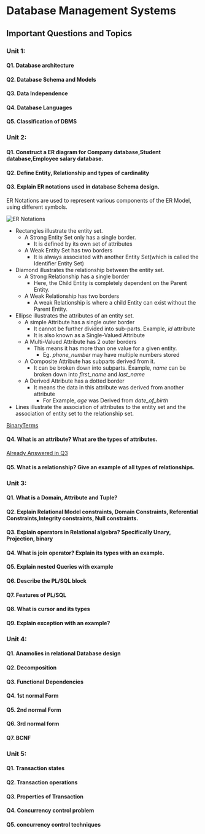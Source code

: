 # Database Management Systems 
## Important Questions and Topics
### Unit 1:
#### Q1. Database architecture
#### Q2. Database Schema and Models
#### Q3. Data Independence
#### Q4. Database Languages
#### Q5. Classification of DBMS
### Unit 2:
#### Q1. Construct a ER diagram for Company database,Student database,Employee salary database.
#### Q2. Define Entity, Relationship and types of cardinality
#### Q3. Explain ER notations used in database Schema design.
ER Notations are used to represent various components of the ER Model, using different symbols.

![ER Notations](https://binaryterms.com/wp-content/uploads/2021/10/Entity-Relationship-Diagram-Symbols.jpg)


- Rectangles illustrate the entity set.
    - A Strong Entity Set only has a single border.
        - It is defined by its own set of attributes
    - A Weak Entity Set has two borders 
        - It is always associated with another Entity Set(which is called the Identifier Entity Set)
- Diamond illustrates the relationship between the entity set.
    - A Strong Relationship has a single border
        - Here, the Child Entity is completely dependent on the Parent Entity.
    - A Weak Relationship has two borders
        - A weak Relationship is where a child Entity can exist without the Parent Entity.
- Ellipse illustrates the attributes of an entity set.
    - A simple Attribute has a single outer border
        - It cannot be further divided into sub-parts. Example, *id* attribute
        - It is also known as a Single-Valued Attribute
    - A Multi-Valued Attribute has 2 outer borders
        - This means it has more than one value for a given entity.
            - Eg. *phone_number* may have multiple numbers stored
    - A Composite Attribute has subparts derived from it.
        - It can be broken down into subparts. Example, *name* can be broken down into *first_name* and *last_name* 
    - A Derived Attribute has a dotted border
        - It means the data in this attribute was derived from another attribute
            - For Example, *age* was Derived from *date_of_birth*
- Lines illustrate the association of attributes to the entity set and the association of entity set to the relationship set.

[BinaryTerms](https://binaryterms.com/entity-relationship-diagram.html)
#### Q4. What is an attribute? What are the types of attributes.
[Already Answered in Q3](#q3-explain-er-notations-used-in-database-schema-design)
#### Q5. What is a relationship? Give an example of all types of relationships.

### Unit 3:
#### Q1. What is a Domain, Attribute and Tuple?
#### Q2. Explain Relational Model constraints, Domain Constraints, Referential Constraints,Integrity constraints, Null constraints.
#### Q3. Explain operators in Relational algebra? Specifically Unary, Projection, binary 
#### Q4. What is join operator? Explain its types with an example.
#### Q5. Explain nested Queries with example
#### Q6. Describe the PL/SQL block
#### Q7. Features of PL/SQL
#### Q8. What is cursor and its types
#### Q9. Explain exception with an example?
### Unit 4:
#### Q1. Anamolies in relational Database design
#### Q2. Decomposition 
#### Q3. Functional Dependencies
#### Q4. 1st normal Form
#### Q5. 2nd normal Form
#### Q6.  3rd normal form
#### Q7. BCNF
### Unit 5:
#### Q1. Transaction states
#### Q2.  Transaction operations
#### Q3. Properties of Transaction
#### Q4. Concurrency control problem
#### Q5. concurrency control techniques


